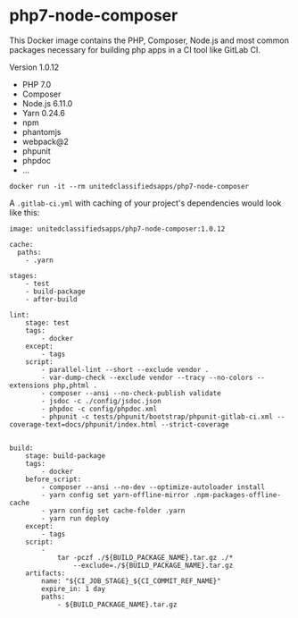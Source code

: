 # php7-node-composer
This Docker image contains the PHP, Composer, Node.js and most common packages necessary for building php apps in a CI tool like GitLab CI.

Version 1.0.12
* PHP 7.0
* Composer
* Node.js 6.11.0
* Yarn 0.24.6
* npm
* phantomjs
* webpack@2
* phpunit
* phpdoc
* ...

```
docker run -it --rm unitedclassifiedsapps/php7-node-composer
```

A `.gitlab-ci.yml` with caching of your project's dependencies would look like this:

```
image: unitedclassifiedsapps/php7-node-composer:1.0.12

cache:
  paths:
    - .yarn

stages:
    - test
    - build-package
    - after-build

lint:
    stage: test
    tags:
        - docker
    except:
        - tags
    script:
        - parallel-lint --short --exclude vendor .
        - var-dump-check --exclude vendor --tracy --no-colors --extensions php,phtml .
        - composer --ansi --no-check-publish validate
        - jsdoc -c ./config/jsdoc.json
        - phpdoc -c config/phpdoc.xml
        - phpunit -c tests/phpunit/bootstrap/phpunit-gitlab-ci.xml --coverage-text=docs/phpunit/index.html --strict-coverage


build:
    stage: build-package
    tags:
        - docker
    before_script:
        - composer --ansi --no-dev --optimize-autoloader install
        - yarn config set yarn-offline-mirror .npm-packages-offline-cache
        - yarn config set cache-folder .yarn
        - yarn run deploy
    except:
        - tags
    script:
        -
            tar -pczf ./${BUILD_PACKAGE_NAME}.tar.gz ./*
                --exclude=./${BUILD_PACKAGE_NAME}.tar.gz
    artifacts:
        name: "${CI_JOB_STAGE}_${CI_COMMIT_REF_NAME}"
        expire_in: 1 day
        paths:
            - ${BUILD_PACKAGE_NAME}.tar.gz


```